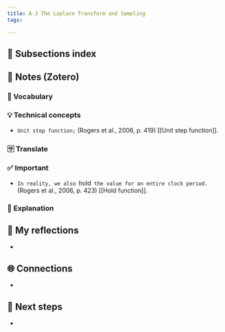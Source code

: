 ```yaml
---
title: A.3 The Laplace Transform and Sampling
tags:

---
```


## 📄 Subsections index



## 🔗 Notes (Zotero)
### 📌 Vocabulary


### 💡 Technical concepts
- `Unit step function;` (Rogers et al., 2006, p. 419)
	[[Unit step function]].

### 🈂️ Translate


### ✅️ Important
- `In reality, we also `hold` the value for an entire clock period.` (Rogers et al., 2006, p. 423)
	[[Hold function]].

### ️🔶 Explanation



## 📝 My reflections
- 

## 🌐 Connections
- 

## 🧭 Next steps
- 

 